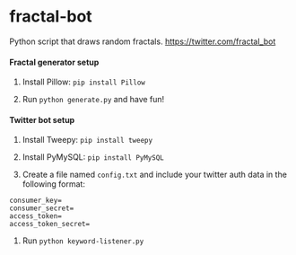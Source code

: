 fractal-bot
===========

Python script that draws random fractals. https://twitter.com/fractal_bot

#### Fractal generator setup

1. Install Pillow: `pip install Pillow`

1. Run `python generate.py` and have fun!

#### Twitter bot setup

1. Install Tweepy: `pip install tweepy`

1. Install PyMySQL: `pip install PyMySQL`

1. Create a file named `config.txt` and include your twitter auth data in the following format:

```
consumer_key=
consumer_secret=
access_token=
access_token_secret=
```

1. Run `python keyword-listener.py`
